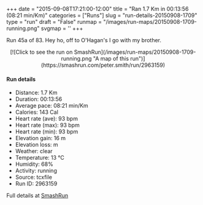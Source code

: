 +++
date = "2015-09-08T17:21:00-12:00"
title = "Ran 1.7 Km in 00:13:56 (08:21 min/Km)"
categories = ["Runs"]
slug = "run-details-20150908-1709"
type = "run"
draft = "False"
runmap = "/images/run-maps/20150908-1709-running.png"
svgmap = '<polyline points="69 100, 68 99, 66 96, 74 86, 75 87, 74 86, 75 86, 80 79, 80 80, 82 79, 83 78, 84 77, 86 76, 87 75, 89 73, 90 72, 92 69, 94 68, 95 67, 97 63, 97 62, 96 61, 95 59, 94 58, 93 57, 92 56, 90 55, 89 54, 88 53, 87 52, 86 50, 85 49, 84 48, 83 47, 81 44, 82 43, 81 41, 80 40, 78 39, 74 36, 74 35, 74 34, 75 33, 74 32, 74 32, 59 22, 56 22, 54 20, 54 18, 53 16, 53 14, 54 12, 52 12, 51 12, 49 11, 47 11, 44 10, 39 10, 37 9, 35 9, 34 8, 32 7, 30 8, 28 8, 27 8, 23 6, 18 4, 17 4, 12 2, 12 3, 10 2, 9 1, 7 1, 6 0, 6 0, 6 0, 6 0, 6 0, 5 0, 3 0">'
+++

Run 45a of 83. Hey ho, off to O'Hagan's I go with my brother. 




<!--more-->

<center>
[![Click to see the run on SmashRun](/images/run-maps/20150908-1709-running.png "A map of this run")](https://smashrun.com/peter.smith/run/2963159)
</center>

#### Run details

* Distance: 1.7 Km
* Duration: 00:13:56
* Average pace: 08:21 min/Km
* Calories: 143 Cal
* Heart rate (ave): 93 bpm
* Heart rate (max): 93 bpm
* Heart rate (min): 93 bpm
* Elevation gain: 16 m
* Elevation loss:  m
* Weather: clear
* Temperature: 13 &deg;C
* Humidity: 68%
* Activity: running
* Source: tcxfile
* Run ID: 2963159

Full details at [SmashRun](https://smashrun.com/peter.smith/run/2963159)